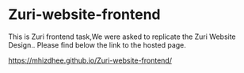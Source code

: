 # Zuri-website-frontend
This is Zuri frontend task,We were asked to replicate the Zuri Website Design..
Please find below the link to the hosted page.

https://mhizdhee.github.io/Zuri-website-frontend/
